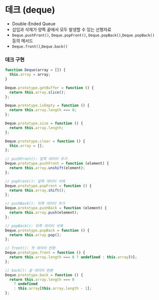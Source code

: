 
# 데크 (deque)
  - Double-Ended Queue
  - 삽입과 삭제가 양쪽 끝에서 모두 발생할 수 있는 선형자료
  - `Deque.pushFront()`, `Deque.popFront()`, `Deque.popBack()`,`Deque.popBack()` 등의 메서드
  - `Deque.front()`,`Deque.back()`



### 데크 구현

```javascript
function Deque(array = []) {
  this.array = array;
}

Deque.prototype.getBuffer = function () {
  return this.array.slice();
};

Deque.prototype.isEmpty = function () {
  return this.array.length === 0;
};

Deque.prototype.size = function () {
  return this.array.length;
};

Deque.prototype.clear = function () {
  this.array = [];
};
```


```javascript
// pushFront(): 앞쪽 데이터 추가
Deque.prototype.pushFront = function (element) {
  return this.array.unshift(element);
};

// popFront(): 앞쪽 데이터 삭제
Deque.prototype.popFront = function () {
  return this.array.shift();
};

// pushBack(): 뒤쪽 데이터 추가
Deque.prototype.pushBack = function (element) {
  return this.array.push(element);
};

// popBack(): 뒤쪽 데이터 삭제
Deque.prototype.popBack = function () {
  return this.array.pop();
};

// front(): 첫 데이터 반환
Deque.prototype.front = function () {
  return this.array.length === 0 ? undefined : this.array[0];
};

// back(): 끝 데이터 번환
Deque.prototype.back = function () {
  return this.array.length === 0
    ? undefined
    : this.array[this.array.length - 1];
};

```